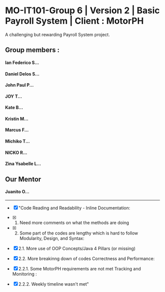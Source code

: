 # MO-IT101-Group 6 | Version 2 | Basic Payroll System | Client : MotorPH

A challenging but rewarding Payroll System project. 


## Group members :

#### Ian Federico S...
#### Daniel Delos S...
#### John Paul P...
#### JOY T...
#### Kate B...
#### Kristin M...
#### Marcus F...
#### Michiko T...
#### NICKO R...
#### Zina Ysabelle L...

## Our Mentor  

#### Juanito O...

----------------------------------------------------------------------------

 - [x] "Code Reading and Readability - Inline Documentation:
 - [x] 1. Need more comments on what the methods are doing
 - [x] 2. Some part of the codes are lengthy which is hard to follow Modularity, Design, and Syntax:
 - [x] 2.1. More use of OOP Concepts/Java 4 Pillars (or missing)
 - [x] 2.2. More breakinng down of codes Correctness and Performance:
 - [x] 2.2.1. Some MotorPH requirements are not met Tracking and Monitoring :
 - [x] 2.2.2. Weekly timeline wasn't met"



